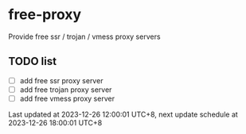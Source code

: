 
# free-proxy
Provide free ssr / trojan / vmess proxy servers


## TODO list
- [ ] add free ssr proxy server
- [ ] add free trojan proxy server
- [ ] add free vmess proxy server

Last updated at 2023-12-26 12:00:01 UTC+8, next update schedule at 2023-12-26 18:00:01 UTC+8

